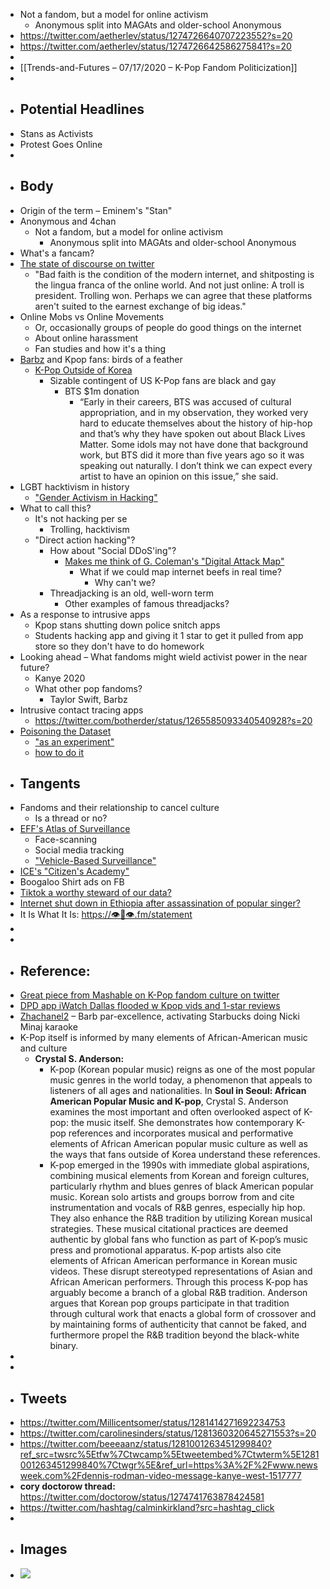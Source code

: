 - Not a fandom, but a model for online activism
    - Anonymous split into MAGAts and older-school Anonymous
- https://twitter.com/aetherlev/status/1274726640707223552?s=20
- https://twitter.com/aetherlev/status/1274726642586275841?s=20
- 
- [[Trends-and-Futures – 07/17/2020 – K-Pop Fandom Politicization]]
- 
- ## Potential Headlines
- Stans as Activists
- Protest Goes Online
- 
- ## Body
- Origin of the term – Eminem's "Stan"
- Anonymous and 4chan
    - Not a fandom, but a model for online activism
        - Anonymous split into MAGAts and older-school Anonymous
- What's a fancam?
- [The state of discourse on twitter](https://twitter.com/Millicentsomer/status/1281414272984027137?s=20)
    - "Bad faith is the condition of the modern internet, and shitposting is the lingua franca of the online world. And not just online: A troll is president. Trolling won. Perhaps we can agree that these platforms aren't suited to the earnest exchange of big ideas."
- Online Mobs vs Online Movements
    - Or, occasionally groups of people do good things on the internet
    - About online harassment 
    - Fan studies and how it's a thing
- [Barbz](https://i-d.vice.com/en_uk/article/akwxb5/nicki-minaj-stans-barbz-memes-tik-tok-vine) and Kpop fans: birds of a feather
    - [K-Pop Outside of Korea](http://m.koreaherald.com/view.php?ud=20200612000721)
        - Sizable contingent of US K-Pop fans are black and gay
            - BTS $1m donation
                - “Early in their careers, BTS was accused of cultural appropriation, and in my observation, they worked very hard to educate themselves about the history of hip-hop and that’s why they have spoken out about Black Lives Matter. Some idols may not have done that background work, but BTS did it more than five years ago so it was speaking out naturally. I don’t think we can expect every artist to have an opinion on this issue,” she said.
- LGBT hacktivism in history
    - ["Gender Activism in Hacking"](https://hackcur.io/gender-activism-in-hacking/)
- What to call this?
    - It's not hacking per se
        - Trolling, hacktivism
    - "Direct action hacking"?
        - How about "Social DDoS'ing"?
            - [Makes me think of G. Coleman's "Digital Attack Map"](https://www.moma.org/interactives/exhibitions/2013/designandviolence/digital-attack-map-google-ideas/)
                - What if we could map internet beefs in real time?
                    - Why can't we?
        - Threadjacking is an old, well-worn term
            - Other examples of famous threadjacks?
- As a response to intrusive apps
    - Kpop stans shutting down police snitch apps
    - Students hacking app and giving it 1 star to get it pulled from app store so they don't have to do homework
- Looking ahead – What fandoms might wield activist power in the near future?
    - Kanye 2020
    - What other pop fandoms?
        - Taylor Swift, Barbz
- Intrusive contact tracing apps
    - https://twitter.com/botherder/status/1265585093340540928?s=20
- [Poisoning the Dataset](https://twitter.com/aetherlev/status/1274776852649742337?s=20)
    - ["as an experiment"](https://twitter.com/aetherlev/status/1274882075066167297?s=20)
    - [how to do it](https://twitter.com/aetherlev/status/1274978249332817921?s=20)
- ## Tangents
- Fandoms and their relationship to cancel culture
    - Is a thread or no?
- [EFF's Atlas of Surveillance](https://twitter.com/maassive/status/1282756923293495297?s=20)
    - Face-scanning
    - Social media tracking
    - ["Vehicle-Based Surveillance"](https://t.co/UUYZH2nEIR?amp=1)
- [ICE's "Citizen's Academy"](https://t.co/OpzUnffTZq?amp=1)
- Boogaloo Shirt ads on FB
- [Tiktok a worthy steward of our data?](https://t.co/k9PcaPTjcq?amp=1)
- [Internet shut down in Ethiopia after assassination of popular singer?](https://twitter.com/Redemee/status/1277866532924796930)
- It Is What It Is:  [https://👁👄👁.fm/statement](https://t.co/iSO3AGe507?amp=1)
- 
- 
- ## Reference:
- [Great piece from Mashable on K-Pop fandom culture on twitter](https://mashable.com/article/kpop-twitter-fancam-reply-trend/)
- [DPD app iWatch Dallas flooded w Kpop vids and 1-star reviews](https://www.theverge.com/2020/6/1/21277423/k-pop-dallas-pd-iwatch-app-flood-review-bomb-surveillance-protests-george-floyd)
- [Zhachanel2](https://www.tiktok.com/@zhachanel2/video/6817919606410235142?u_code=d98fhlg7mch3me&preview_pb=0&language=en&_d=d98fhh6a488i1a&timestamp=1587990192&user_id=6757980520578335750&utm_source=copy&utm_campaign=client_share&utm_medium=android&share_app_name=musically&share_iid=6818817539322808069&source=h5_m) – Barb par-excellence, activating Starbucks doing Nicki Minaj karaoke
- K-Pop itself is informed by many elements of African-American music and culture
    - **Crystal S. Anderson:**
        - K-pop (Korean popular music) reigns as one of the most popular music genres in the world today, a phenomenon that appeals to listeners of all ages and nationalities. In __Soul in Seoul: African American Popular Music and K-pop__, Crystal S. Anderson examines the most important and often overlooked aspect of K-pop: the music itself. She demonstrates how contemporary K-pop references and incorporates musical and performative elements of African American popular music culture as well as the ways that fans outside of Korea understand these references.
        - K-pop emerged in the 1990s with immediate global aspirations, combining musical elements from Korean and foreign cultures, particularly rhythm and blues genres of black American popular music. Korean solo artists and groups borrow from and cite instrumentation and vocals of R&B genres, especially hip hop. They also enhance the R&B tradition by utilizing Korean musical strategies. These musical citational practices are deemed authentic by global fans who function as part of K-pop’s music press and promotional apparatus. K-pop artists also cite elements of African American performance in Korean music videos. These disrupt stereotyped representations of Asian and African American performers. Through this process K-pop has arguably become a branch of a global R&B tradition. Anderson argues that Korean pop groups participate in that tradition through cultural work that enacts a global form of crossover and by maintaining forms of authenticity that cannot be faked, and furthermore propel the R&B tradition beyond the black-white binary.
- 
- 
- ## Tweets
- https://twitter.com/Millicentsomer/status/1281414271692234753
- https://twitter.com/carolinesinders/status/1281360320645271553?s=20
- https://twitter.com/beeeaanz/status/1281001263451299840?ref_src=twsrc%5Etfw%7Ctwcamp%5Etweetembed%7Ctwterm%5E1281001263451299840%7Ctwgr%5E&ref_url=https%3A%2F%2Fwww.newsweek.com%2Fdennis-rodman-video-message-kanye-west-1517777
- **cory doctorow thread:** https://twitter.com/doctorow/status/1274741763878424581
- https://twitter.com/hashtag/calminkirkland?src=hashtag_click
- 
- ## Images
- ![](https://firebasestorage.googleapis.com/v0/b/firescript-577a2.appspot.com/o/imgs%2Fapp%2FArtOfGig%2FLETSTUPU3b.png?alt=media&token=8b822d87-3cbf-43cc-b990-c00181f21991)
